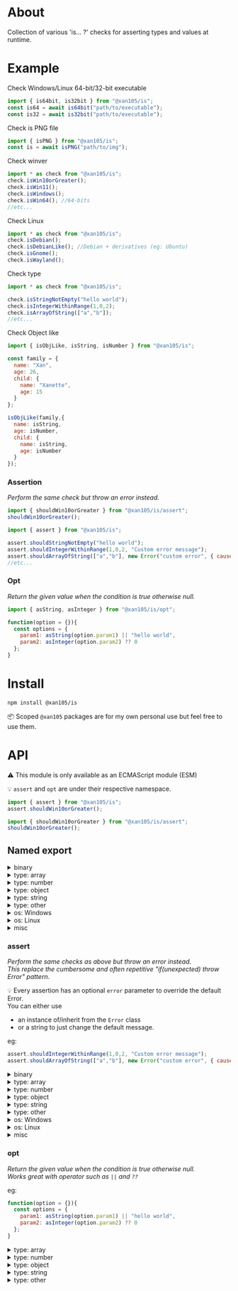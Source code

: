 About
=====

Collection of various 'is... ?' checks for asserting types and values at runtime.

Example
=======

Check Windows/Linux 64-bit/32-bit executable
```js
import { is64bit, is32bit } from "@xan105/is";
const is64 = await is64bit("path/to/executable");
const is32 = await is32bit("path/to/executable");
```

Check is PNG file
```js
import { isPNG } from "@xan105/is";
const is = await isPNG("path/to/img");
```

Check winver
```js
import * as check from "@xan105/is";
check.isWin10orGreater();
check.isWin11();
check.isWindows();
check.isWin64(); //64-bits
//etc...
```

Check Linux
```js
import * as check from "@xan105/is";
check.isDebian();
check.isDebianLike(); //Debian + derivatives (eg: Ubuntu)
check.isGnome();
check.isWayland();
```

Check type
```js
import * as check from "@xan105/is";

check.isStringNotEmpty("hello world");
check.isIntegerWithinRange(1,0,2);
check.isArrayOfString(["a","b"]);
//etc...
```

Check Object like
```js
import { isObjLike, isString, isNumber } from "@xan105/is";

const family = {
  name: "Xan",
  age: 26,
  child: {
    name: "Xanette",
    age: 15
  }
};

isObjLike(family,{
  name: isString,
  age: isNumber,
  child: {
    name: isString,
    age: isNumber
  }
});
```

### Assertion
_Perform the same check but throw an error instead._

```js
import { shouldWin10orGreater } from "@xan105/is/assert";
shouldWin10orGreater();
```

```js
import { assert } from "@xan105/is";

assert.shouldStringNotEmpty("hello world");
assert.shouldIntegerWithinRange(1,0,2, "Custom error message");
assert.shouldArrayOfString(["a","b"], new Error("custom error", { cause: err }));
//etc...
```

### Opt
_Return the given value when the condition is true otherwise null._

```js
import { asString, asInteger } from "@xan105/is/opt";

function(option = {}){
  const options = {
    param1: asString(option.param1) || "hello world",
    param2: asInteger(option.param2) ?? 0
  };
}
```

Install
=======

```
npm install @xan105/is
```

📦 Scoped `@xan105` packages are for my own personal use but feel free to use them.

API
===

⚠️ This module is only available as an ECMAScript module (ESM)<br />

💡 `assert` and `opt` are under their respective namespace.
```js
import { assert } from "@xan105/is";
assert.shouldWin10orGreater();

import { shouldWin10orGreater } from "@xan105/is/assert";
shouldWin10orGreater();
```

## Named export

<details><summary>binary</summary>
  
#### `is64bit(filePath: string): Promise<boolean>`

Check if it's a 64-bits (x86_64) Windows or Linux binary.<br />

#### `is32bit(filePath: string): Promise<boolean>`

Same as above but for a 32-bits (x86) Windows or Linux binary.

#### `isPNG(filePath: string): Promise<boolean>`
#### `isJPG(filePath: string): Promise<boolean>`
#### `isICO(filePath: string): Promise<boolean>`
#### `isGIF(filePath: string): Promise<boolean>`
#### `isWEBP(filePath: string): Promise<boolean>`
#### `isQOI(filePath: string): Promise<boolean>`
  
</details>

<details><summary>type: array</summary>

#### `isArray(value: unknown): boolean`
#### `isArrayNotEmpty(value: unknown): boolean`
#### `isArrayOfString(value: unknown): boolean`
#### `isSizeArrayOfString(value: unknown, length: number): boolean`
#### `isArrayOfStringNotEmpty(value: unknown): boolean`
#### `isSizeArrayOfStringNotEmpty(value: unknown, length: number): boolean`
#### `isArrayOfNumber(value: unknown): boolean`
#### `isSizeArrayOfNumber(value: unknown, length: number): boolean`
#### `isArrayOfNumberWithinRange(value: unknown, min: number, max: number): boolean`
#### `isSizeArrayOfNumberWithinRange(value: unknown, length: number, min: number, max: number): boolean`
#### `isArrayOfInteger(value: unknown): boolean`
#### `isSizeArrayOfInteger(value: unknown, length: number): boolean`
#### `isArrayOfIntegerPositive(value: unknown): boolean`
#### `isSizeArrayOfIntegerPositive(value: unknown, length: number): boolean`
#### `isArrayOfIntegerPositiveOrZero(value: unknown): boolean`
#### `isSizeArrayOfIntegerPositiveOrZero(value: unknown, length: number): boolean`
#### `isArrayOfIntegerWithinRange(value: unknown, min: number, max: number): boolean`
#### `isSizeArrayOfIntegerWithinRange(value: unknown, length: number, min: number, max: number): boolean`
#### `isArrayOfObj(value: unknown): boolean`
#### `isSizeArrayOfObj(value: unknown, length: number): boolean`
#### `isArrayOfObjWithProperties(value: unknown, prop: string[]): boolean`
#### `isSizeArrayOfObjWithProperties(value: unknown, length: number, prop: string[]): boolean`
#### `isArrayOfObjLike(value: unknown, schema: object): boolean`
#### `isArrayOfSomeObjLike(value: unknown, schema: object): boolean`

Same as `isArrayOfObjLike()` but at least **one element** in the array must pass the test instead of **all**

#### `isSizeArrayOfObjLike(value: unknown, length: number, schema: object): boolean`
#### `isArrayOfBuffer(value: unknown): boolean`
#### `isSizeArrayOfBuffer(value: unknown, length: number): boolean`
  
</details>  

<details><summary>type: number</summary>
  
#### `isBigInt(value: unknown): boolean`
#### `isBigIntPositive(value: unknown): boolean`
#### `isBigIntPositiveOrZero(value: unknown): boolean`
#### `isBigIntWithinRange(value: unknown, min: bigint, max: bigint): boolean`
#### `isInteger(value: unknown): boolean`
#### `isIntegerPositive(value: unknown): boolean`
#### `isIntegerPositiveOrZero(value: unknown): boolean`
#### `isIntegerWithinRange(value: unknown, min: number, max: number): boolean`
#### `isNumber(value: unknown): boolean`
#### `isNumberWithinRange(value: unknown, min: number, max: number): boolean`
  
</details>

<details><summary>type: object</summary>

#### `isObj(value: unknown): boolean`

as in a "plain obj" and not a JS obj so {}, new Object() and Object.create(null).

#### `isObjNotEmpty(value: unknown): boolean`
#### `isObjWithProperties(value: unknown, prop: string[]): boolean`
#### `isObjLike(value: unknown, schema: object): boolean`

Check if an obj is like the specified schema.<br/>
Where schema is an obj containing a set of required property name and its corresponding _check_ function.<br/>
If the obj has these properties and they are validated by said corresponding function then this will return true otherwise false. 

<details><summary>Example:</summary>

```js
const family = {
  name: "Xan",
  age: 26,
  child: {
    name: "Xanette",
    age: 15,
    height: 164,
    weight: 42
  }
};

isObjLike(family,{
  name: isString,
  age: isNumber,
  child: {
    name: isStringNotEmpty,
    age: [ isIntegerWithinRange, [0,100] ],
    height: isNumber,
    weight: [ isNumber, [] ]
  }
});
```

</details>

The check funtion should only return a **boolean**.<br/>
**Otherwise** or if the function throws then **false** will be assumed.<br/>
_NB: Function that use [@xan105/error](https://github.com/xan105/node-error) will bypass this and still throw (this is by design)._

The check funtion should be defined as follow: `something: [function, [args,...] ]`<br/>
If you don't have any args then an empty array: `something: [function, [] ]`<br/>
Or you can pass the function as is (shortcut): `something: function`<br/>
Note that `something: [function]` is invalid !

💡 You can flag a property to be _optional_ by using `{optional: true}`.<br/>
If the property is missing it will be skipped.<br/>
eg: `something: [function, [], {optional: true}]`
  
</details>

<details><summary>type: string</summary>
  
#### `isString(value: unknown): boolean`
#### `isStringNotEmpty(value: unknown): boolean`
#### `isHexString(value: unknown): boolean`
  
</details>

<details><summary>type: other</summary>
  
#### `isBoolean(value: unknown): boolean`  
#### `isBuffer(value: unknown): boolean`
#### `isError(value: unknown): boolean`
#### `isRegExp(value: unknown): boolean`
  
</details>

<details><summary>os: Windows</summary>

#### `isWindows(): boolean`
#### `isWindowsX86(): boolean`

alias: `isWin32(): boolean`

#### `isWindowsX64(): boolean`

alias: `isWin64(): boolean`

#### `isWin11orGreater(): boolean`
#### `isWin10orGreater(): boolean`
#### `isWin8orGreater(): boolean`
#### `isWin7orGreater(): boolean`
#### `isWin11orLesser(): boolean`
#### `isWin10orLesser(): boolean`
#### `isWin8orLesser(): boolean`
#### `isWin7orLesser(): boolean`
#### `isWin11(): boolean`
#### `isWin10(): boolean`
#### `isWin8(): boolean`
#### `isWin7(): boolean`
  
</details>
  
<details><summary>os: Linux</summary>
  
#### `isLinux(): boolean`
#### `isArch(): Promise<boolean>`
#### `isArchLike(): Promise<boolean>`
#### `isManjaro(): Promise<boolean>`
#### `isDebian(): Promise<boolean>`
#### `isDebianLike(): Promise<boolean>`
#### `isUbuntu(): Promise<boolean>`
#### `isUbuntuLike(): Promise<boolean>`
#### `isMint(): Promise<boolean>`
#### `isPopOS(): Promise<boolean>`
#### `isElementaryOS(): Promise<boolean>`
#### `isDeepin(): Promise<boolean>`
#### `isRaspberryPiOS(): Promise<boolean>`

alias: `isRaspbian(): Promise<boolean>`

#### `isFedora(): Promise<boolean>`
#### `isFedoraLike(): Promise<boolean>`
#### `isOpenSUSE(): Promise<boolean>`
#### `isSlackware(): Promise<boolean>`
#### `isGentoo(): Promise<boolean>`

#### `isGnome(): boolean`
#### `isKDE(): boolean`
#### `isXFCE(): boolean`
#### `isMate(): boolean`
#### `isCinnamon(): boolean`

#### `isWayland(): boolean`
  
</details>

<details><summary>misc</summary>
  
#### `isIP(value: string): boolean`
#### `isIPv4(value: string): boolean`
#### `isIPv6(value: string): boolean`
  
</details>
  
### assert

_Perform the same checks as above but throw an error instead._<br/>
_This replace the cumbersome and often repetitive "if(unexpected) throw Error" pattern_.

💡 Every assertion has an optional `error` parameter to override the default Error.<br/>
You can either use
  
- an instance of/inherit from the `Error` class 
- or a string to just change the default message.

eg: 
  
```js
assert.shouldIntegerWithinRange(1,0,2, "Custom error message");
assert.shouldArrayOfString(["a","b"], new Error("custom error", { cause: err }));
```
  
<details><summary>binary</summary>
  
#### `should64bit (filePath: string, error?: Error | string): Promise<void>`
#### `should32bit (filePath: string, error?: Error | string): Promise<void>`
#### `shouldPNG(filePath: string, error?: Error | string): Promise<void>`
#### `shouldJPG(filePath: string, error?: Error | string): Promise<void>`
#### `shouldICO(filePath: string, error?: Error | string): Promise<void>`
#### `shouldGIF(filePath: string, error?: Error | string): Promise<void>`
#### `shouldWEBP(filePath: string, error?: Error | string): Promise<void>`
#### `shouldQOI(filePath: string, error?: Error | string): Promise<void>`
  
</details>

<details><summary>type: array</summary>
  
#### `shouldArray(value: unknown, error?: Error | string): void`
#### `shouldArrayNotEmpty(value: unknown, error?: Error | string): void`
#### `shouldArrayOfString(value: unknown, error?: Error | string): void`
#### `shouldSizeArrayOfString(value: unknown, length: number, error?: Error | string): void`
#### `shouldArrayOfStringNotEmpty(value: unknown, error?: Error | string): void`
#### `shouldSizeArrayOfStringNotEmpty(value: unknown, length: number, error?: Error | string): void`
#### `shouldArrayOfNumber(value: unknown, error?: Error | string): void`
#### `shouldSizeArrayOfNumber(value: unknown, length: number, error?: Error | string): void`
#### `shouldArrayOfNumberWithinRange(value: unknown, min: number, max: number, error?: Error | string): void`
#### `shouldSizeArrayOfNumberWithinRange(value: unknown, length: number, min: number, max: number, error?: Error | string): void`
#### `shouldArrayOfInteger(value: unknown, error?: Error | string): void`
#### `shouldSizeArrayOfInteger(value: unknown, length: number, error?: Error | string): void`
#### `shouldArrayOfIntegerPositive(value: unknown, error?: Error | string): void`
#### `shouldSizeArrayOfIntegerPositive(value: unknown, length: number, error?: Error | string): void`
#### `shouldArrayOfIntegerPositiveOrZero(value: unknown, error?: Error | string): void`
#### `shouldSizeArrayOfIntegerPositiveOrZero(value: unknown, length: number, error?: Error | string): void`
#### `shouldArrayOfIntegerWithinRange(value: unknown, min: number, max: number, error?: Error | string): void`
#### `shouldSizeArrayOfIntegerWithinRange(value: unknown, length: number, min: number, max: number, error?: Error | string): void`
#### `shouldArrayOfObj(value: unknown, error?: Error | string): void`
#### `shouldSizeArrayOfObj(value: unknown, length: number, error?: Error | string): void`
#### `shouldArrayOfObjWithProperties(value: unknown, prop: string[], error?: Error | string): void`
#### `shouldSizeArrayOfObjWithProperties(value: unknown, length: number, prop: string[], error?: Error | string): void`
#### `shouldArrayOfObjLike(value: unknown, schema: object, error?: Error | string): void`
#### `shouldArrayOfSomeObjLike(value: unknown, schema: object, error?: Error | string): void`
#### `shouldSizeArrayOfObjLike(value: unknown, length: number, schema: object, error?: Error | string): void`
#### `shouldArrayOfBuffer(value: unknown, error?: Error | string): void`
#### `shouldSizeArrayOfBuffer(value: unknown, length: number, error?: Error | string): void`
  
</details>
 
<details><summary>type: number</summary>

#### `shouldBigInt(value: unknown, error?: Error | string): void`
#### `shouldBigIntPositive(value: unknown, error?: Error | string): void`
#### `shouldBigIntPositiveOrZero(value: unknown, error?: Error | string): void`
#### `shouldBigIntWithinRange(value: unknown, min: bigint, max: bigint, error?: Error | string): void`
#### `shouldInteger(value: unknown, error?: Error | string): void`
#### `shouldIntegerPositive(value: unknown, error?: Error | string): void`
#### `shouldIntegerPositiveOrZero(value: unknown, error?: Error | string): void`
#### `shouldIntegerWithinRange(value: unknown, min: number, max: number, error?: Error | string): void`
#### `shouldNumber(value: unknown, error?: Error | string): void`
#### `shouldNumberWithinRange(value: unknown, min: number, max: number, error?: Error | string): void`
  
</details>

<details><summary>type: object</summary>

#### `shouldObj(value: unknown, error?: Error | string): void`
#### `shouldObjNotEmpty(value: unknown, error?: Error | string): void`
#### `shouldObjWithProperties(value: unknown, prop: string[], error?: Error | string): void`
#### `shouldObjLike(value: unknown, schema: object, error?: Error | string): void`
  
</details>

<details><summary>type: string</summary>

#### `shouldString(value: unknown, error?: Error | string): void`
#### `shouldStringNotEmpty(value: unknown, error?: Error | string): void`
#### `shouldHexString(value: unknown, error?: Error | string): void`
  
</details>

<details><summary>type: other</summary>
  
#### `shouldBoolean(value: unknown, error?: Error | string): void`
#### `shouldBuffer(value: unknown, error?: Error | string): void`
#### `shouldError(value: unknown, error?: Error | string): void`
#### `shouldRegExp(value: unknown, error?: Error | string): void`
  
</details>

<details><summary>os: Windows</summary>
  
#### `shouldWindows(error?: Error | string): void`
#### `shouldWindowsX86(error?: Error | string): void`

alias: `shouldWin32(error?: Error | string): void`

#### `shouldWindowsX64(error?: Error | string): void`

alias: `shouldWin64(error?: Error | string): void`

#### `shouldWin11orGreater(error?: Error | string): void`
#### `shouldWin10orGreater(error?: Error | string): void`
#### `shouldWin8orGreater(error?: Error | string): void`
#### `shouldWin7orGreater(error?: Error | string): void`
#### `shouldWin11orLesser(error?: Error | string): void`
#### `shouldWin10orLesser(error?: Error | string): void`
#### `shouldWin8orLesser(error?: Error | string): void`
#### `shouldWin7orLesser(error?: Error | string): void`
#### `shouldWin11(error?: Error | string): void`
#### `shouldWin10(error?: Error | string): void`
#### `shouldWin8(error?: Error | string): void`
#### `shouldWin7(error?: Error | string): void`
  
</details>

<details><summary>os: Linux</summary>

#### `shouldLinux(error?: Error | string): void`
#### `shouldArch(error?: Error | string): Promise<void>`
#### `shouldArchLike(error?: Error | string): Promise<void>`
#### `shouldManjaro(error?: Error | string): Promise<void>`
#### `shouldDebian(error?: Error | string): Promise<void>`
#### `shouldDebianLike(error?: Error | string): Promise<void>`
#### `shouldUbuntu(error?: Error | string): Promise<void>`
#### `shouldUbuntuLike(error?: Error | string): Promise<void>`
#### `shouldMint(error?: Error | string): Promise<void>`
#### `shouldPopOS(error?: Error | string): Promise<void>`
#### `shouldElementaryOS(error?: Error | string): Promise<void>`
#### `shouldDeepin(error?: Error | string): Promise<void>`
#### `shouldRaspberryPiOS(error?: Error | string): Promise<void>`

alias: `shouldRaspbian(error?: Error | string): Promise<void>`

#### `shouldFedora(error?: Error | string): Promise<void>`
#### `shouldFedoraLike(error?: Error | string): Promise<void>`
#### `shouldOpenSUSE(error?: Error | string): Promise<void>`
#### `shouldSlackware(error?: Error | string): Promise<void>`
#### `shouldGentoo(error?: Error | string): Promise<void>`

#### `shouldGnome(error?: Error | string): void`
#### `shouldKDE(error?: Error | string): void`
#### `shouldXFCE(error?: Error | string): void`
#### `shouldMate(error?: Error | string): void`
#### `shouldCinnamon(error?: Error | string): void`

#### `shouldWayland(error?: Error | string): void`
  
</details>
  
<details><summary>misc</summary>

#### `shouldIP(value: string, error?: Error | string): void`
#### `shouldIPv4(value: string, error?: Error | string): void`
#### `shouldIPv6(value: string, error?: Error | string): void`
  
</details>
  
### opt

_Return the given value when the condition is true otherwise null._<br/>
_Works great with operator such as `||` and `??`_

eg:
```js
function(option = {}){
  const options = {
    param1: asString(option.param1) || "hello world",
    param2: asInteger(option.param2) ?? 0
  };
}
```
  
<details><summary>type: array</summary>
  
#### `asArray(value: unknown): [] | null`
#### `asArrayNotEmpty(value: unknown): [] | null`
#### `asArrayOfString(value: unknown): string[] | null`
#### `asSizeArrayOfString(value: unknown, length: number): string[] | null`
#### `asArrayOfStringNotEmpty(value: unknown): string[] | null`
#### `asSizeArrayOfStringNotEmpty(value: unknown, length: number): string[] | null`
#### `asArrayOfNumber(value: unknown): number[] | null`
#### `asSizeArrayOfNumber(value: unknown, length: number): number[] | null`
#### `asArrayOfNumberWithinRange(value: unknown, min: number, max: number): number[] | null`
#### `asSizeArrayOfNumberWithinRange(value: unknown, length: number, min: number, max: number): number[] | null`
#### `asArrayOfInteger(value: unknown): number[] | null`
#### `asSizeArrayOfInteger(value: unknown, length: number): number[] | null`
#### `asArrayOfIntegerPositive(value: unknown): number[] | null`
#### `asSizeArrayOfIntegerPositive(value: unknown, length: number): number[] | null`
#### `asArrayOfIntegerPositiveOrZero(value: unknown): number[] | null`
#### `asSizeArrayOfIntegerPositiveOrZero(value: unknown, length: number): number[] | null`
#### `asArrayOfIntegerWithinRange(value: unknown, min: number, max: number): number[] | null`
#### `asSizeArrayOfIntegerWithinRange(value: unknown, length: number, min: number, max: number): number[] | null`
#### `asArrayOfObj(value: unknown): object[] | null`
#### `asSizeArrayOfObj(value: unknown, length: number): object[] | null`
#### `asArrayOfObjWithProperties(value: unknown, prop: string[]): object[] | null`
#### `asSizeArrayOfObjWithProperties(value: unknown, length: number, prop: string[]): object[] | null`
#### `asArrayOfObjLike(value: unknown, schema: object): object[] | null`
#### `asArrayOfSomeObjLike(value: unknown, schema: object): object[] | null`

This will return every element matching the given schema.<br />
Unlike `asArrayOfObjLike` which return the array only if all elements pass the test.

#### `asSizeArrayOfObjLike(value: unknown, length: number, schema: object): object[] | null`
#### `asArrayOfBuffer(value: unknown): Buffer[] | null`
#### `asSizeArrayOfBuffer(value: unknown, length: number): Buffer[] | null`
  
</details>

<details><summary>type: number</summary>
  
#### `asBigInt(value: unknown): bigint | null`
#### `asBigIntPositive(value: unknown): bigint | null`
#### `asBigIntPositiveOrZero(value: unknown): bigint | null`
#### `asBigIntWithinRange(value: unknown, min: bigint, max: bigint): bigint | null`
#### `asInteger(value: unknown): number | null`
#### `asIntegerPositive(value: unknown): number | null`
#### `asIntegerPositiveOrZero(value: unknown): number | null`
#### `asIntegerWithinRange(value: unknown, min: number, max: number): number | null`
#### `asNumber(value: unknown): number | null`
#### `asNumberWithinRange(value: unknown, min: number, max: number): number | null`
  
</details>
  
<details><summary>type: object</summary>
  
#### `asObj(value: unknown): object | null`
#### `asObjNotEmpty(value: unknown): object | null`
#### `asObjWithProperties(value: unknown, prop: string[]): object | null`
#### `asObjLike(value: unknown, schema: object): object | null`
  
</details>

<details><summary>type: string</summary>
  
#### `asString(value: unknown): string | null`
#### `asStringNotEmpty(value: unknown): string | null`
#### `asHexString(value: unknown): string | null`
  
</details>
  
<details><summary>type: other</summary>

#### `asBoolean(value: unknown): boolean | null`
#### `asBuffer(value: unknown): Buffer | null`
#### `asError(value: unknown): Error | null`
#### `asRegExp(value: unknown): RegExp | null`
  
</details>
